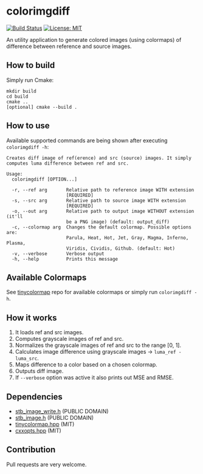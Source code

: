 # colorimgdiff
[![Build Status](https://travis-ci.com/Shot511/colorimgdiff.svg?branch=master)](https://travis-ci.com/Shot511/colorimgdiff) 
[![License: MIT](https://img.shields.io/badge/License-MIT-green.svg)](https://opensource.org/licenses/MIT)

An utility application to generate colored images (using colormaps) of difference between reference and source images.

## How to build
Simply run Cmake:
```
mkdir build
cd build
cmake ..
[optional] cmake --build .
```

## How to use
Available supported commands are being shown after executing ```colorimgdiff -h```:

```
Creates diff image of ref(erence) and src (source) images. It simply computes luma difference between ref and src.

Usage:
  colorimgdiff [OPTION...]

  -r, --ref arg       Relative path to reference image WITH extension
                      [REQUIRED]
  -s, --src arg       Relative path to source image WITH extension
                      [REQUIRED]
  -o, --out arg       Relative path to output image WITHOUT extension (it'll
                      be a PNG image) (default: output_diff)
  -c, --colormap arg  Changes the default colormap. Possible options are:
                      Parula, Heat, Hot, Jet, Gray, Magma, Inferno, Plasma,
                      Viridis, Cividis, Github. (default: Hot)
  -v, --verbose       Verbose output
  -h, --help          Prints this message
```

## Available Colormaps
See [tinycolormap](https://github.com/yuki-koyama/tinycolormap) repo for available colormaps or simply run ```colorimgdiff -h```.

## How it works
1) It loads ref and src images.
2) Computes grayscale images of ref and src.
3) Normalizes the grayscale images of ref and src to the range [0, 1].
4) Calculates image difference using grayscale images -> ```luma_ref - luma_src```.
5) Maps difference to a color based on a chosen colormap.
6) Outputs diff image.
7) If ```--verbose``` option was active it also prints out MSE and RMSE.

## Dependencies
* [stb_image_write.h](https://github.com/nothings/stb) (PUBLIC DOMAIN)
* [stb_image.h](https://github.com/nothings/stb) (PUBLIC DOMAIN)
* [tinycolormap.hpp](https://github.com/yuki-koyama/tinycolormap) (MIT)
* [cxxopts.hpp](https://github.com/jarro2783/cxxopts) (MIT)

## Contribution
Pull requests are very welcome.